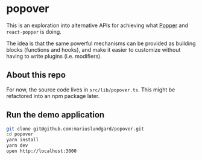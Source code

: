# popover

This is an exploration into alternative APIs for achieving what [Popper](https://popper.js.org/) and `react-popper` is doing.

The idea is that the same powerful mechanisms can be provided as building blocks (functions and hooks), and make it easier to customize without having to write plugins (i.e. modifiers).

## About this repo

For now, the source code lives in `src/lib/popover.ts`. This might be refactored into an npm package later.

## Run the demo application

```sh
git clone git@github.com:mariuslundgard/popover.git
cd popover
yarn install
yarn dev
open http://localhost:3000
```
